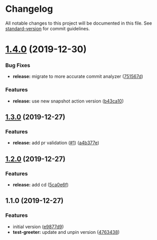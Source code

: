 # Changelog

All notable changes to this project will be documented in this file. See [standard-version](https://github.com/conventional-changelog/standard-version) for commit guidelines.

# [1.4.0](https://github.com/overlayed-app/elements/compare/v1.3.0...v1.4.0) (2019-12-30)


### Bug Fixes

* **release:** migrate to more accurate commit analyzer ([751567d](https://github.com/overlayed-app/elements/commit/751567daaf3ab64f65e233ec13ee05bc336da3ca))


### Features

* **release:** use new snapshot action version ([b43ca10](https://github.com/overlayed-app/elements/commit/b43ca10c3739e98c75d67537ee81a36d176def14))



## [1.3.0](https://github.com/overlayed-app/elements/compare/v1.2.0...v1.3.0) (2019-12-27)


### Features

* **release:** add pr validation ([#1](https://github.com/overlayed-app/elements/issues/1)) ([a4b377e](https://github.com/overlayed-app/elements/commit/a4b377e3b14cd9b9d48cf20a46cc3b8ae511274a))

## [1.2.0](https://github.com/overlayed-app/elements/compare/v1.1.0...v1.2.0) (2019-12-27)


### Features

* **release:** add cd ([5ca0e6f](https://github.com/overlayed-app/elements/commit/5ca0e6fbc0556a0d0f01779faf321aa01965b6e5))

## 1.1.0 (2019-12-27)


### Features

* initial version ([e9877d9](https://github.com/overlayed-app/elements/commit/e9877d9af92f93c959d8d0ce078f1490762c4e68))
* **test-greeter:** update and unpin version ([4763438](https://github.com/overlayed-app/elements/commit/4763438140e989f8d23359203d41a1cdb09390ab))

